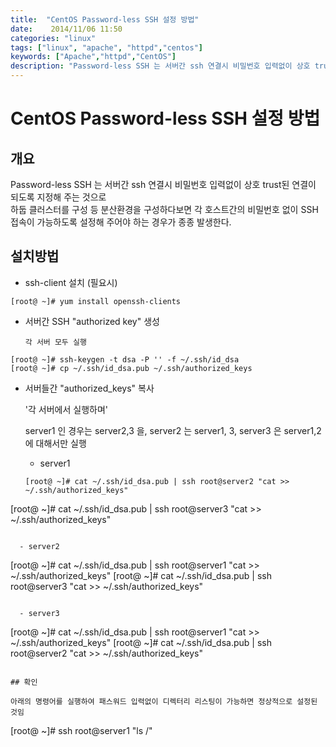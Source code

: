 ```yaml
---
title:  "CentOS Password-less SSH 설정 방법"
date:    2014/11/06 11:50
categories: "linux"
tags: ["linux", "apache", "httpd","centos"]
keywords: ["Apache","httpd","CentOS"]
description: "Password-less SSH 는 서버간 ssh 연결시 비밀번호 입력없이 상호 trust된 연결이 되도록 지정해 주는 것 방법"
---
```


# CentOS Password-less SSH 설정 방법

## 개요

Password-less SSH 는 서버간 ssh 연결시 비밀번호 입력없이 상호 trust된 연결이 되도록 지정해 주는 것으로  
하둡 클러스터를 구성 등 분산환경을 구성하다보면 각 호스트간의 비밀번호 없이 SSH 접속이 가능하도록 설정해 주어야 하는 경우가 종종 발생한다.

## 설치방법

- ssh-client 설치 (필요시)

```
[root@ ~]# yum install openssh-clients
```

- 서버간 SSH "authorized key" 생성 

  `각 서버 모두 실행`

```
[root@ ~]# ssh-keygen -t dsa -P '' -f ~/.ssh/id_dsa
[root@ ~]# cp ~/.ssh/id_dsa.pub ~/.ssh/authorized_keys
```

- 서버들간 "authorized_keys" 복사

  '각 서버에서 실행하며'

  server1 인 경우는 server2,3 을, server2 는 server1, 3, server3 은 server1,2 에 대해서만 실행

  - server1

  ```
  [root@ ~]# cat ~/.ssh/id_dsa.pub | ssh root@server2 "cat >> ~/.ssh/authorized_keys"
[root@ ~]# cat ~/.ssh/id_dsa.pub | ssh root@server3 "cat >> ~/.ssh/authorized_keys"
```

  - server2

  ```
[root@ ~]# cat ~/.ssh/id_dsa.pub | ssh root@server1 "cat >> ~/.ssh/authorized_keys"
[root@ ~]# cat ~/.ssh/id_dsa.pub | ssh root@server3 "cat >> ~/.ssh/authorized_keys"
```

  - server3

  ```
[root@ ~]# cat ~/.ssh/id_dsa.pub | ssh root@server1 "cat >> ~/.ssh/authorized_keys"
[root@ ~]# cat ~/.ssh/id_dsa.pub | ssh root@server2 "cat >> ~/.ssh/authorized_keys"
```

## 확인

아래의 명령어를 실행하여 패스워드 입력없이 디렉터리 리스팅이 가능하면 정상적으로 설정된 것임

```
[root@ ~]# ssh root@server1 "ls /"
```
